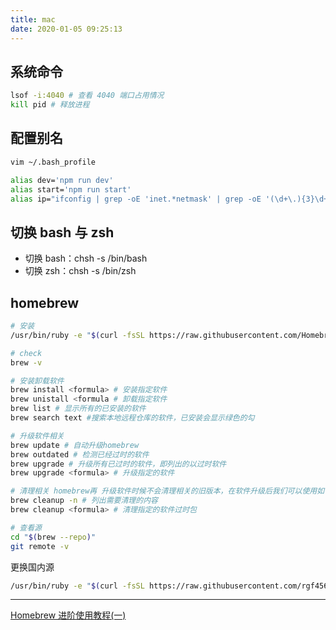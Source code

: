 ```yaml
---
title: mac
date: 2020-01-05 09:25:13
---
```


## 系统命令

```bash
lsof -i:4040 # 查看 4040 端口占用情况
kill pid # 释放进程
```

## 配置别名

```bash
vim ~/.bash_profile

alias dev='npm run dev'
alias start='npm run start'
alias ip="ifconfig | grep -oE 'inet.*netmask' | grep -oE '(\d+\.){3}\d+' | sed -n 2p"
```

## 切换 bash 与 zsh

- 切换 bash：chsh -s /bin/bash
- 切换 zsh：chsh -s /bin/zsh

## homebrew

```bash
# 安装
/usr/bin/ruby -e "$(curl -fsSL https://raw.githubusercontent.com/Homebrew/install/master/install)"

# check
brew -v

# 安装卸载软件
brew install <formula> # 安装指定软件
brew unistall <formula # 卸载指定软件
brew list # 显示所有的已安装的软件
brew search text #搜索本地远程仓库的软件，已安装会显示绿色的勾

# 升级软件相关
brew update # 自动升级homebrew
brew outdated # 检测已经过时的软件
brew upgrade # 升级所有已过时的软件，即列出的以过时软件
brew upgrade <formula> # 升级指定的软件

# 清理相关 homebrew再 升级软件时候不会清理相关的旧版本，在软件升级后我们可以使用如下命令清理
brew cleanup -n # 列出需要清理的内容
brew cleanup <formula> # 清理指定的软件过时包

# 查看源
cd "$(brew --repo)"
git remote -v
```

更换国内源

```bash
/usr/bin/ruby -e "$(curl -fsSL https://raw.githubusercontent.com/rgf456/HomebrewInstall/master/install.rb)"
```

---

[Homebrew 进阶使用教程(一)](https://juejin.im/post/5a55d04f6fb9a01c9405bdcb)
